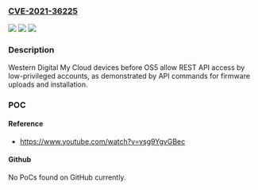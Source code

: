 ### [CVE-2021-36225](https://cve.mitre.org/cgi-bin/cvename.cgi?name=CVE-2021-36225)
![](https://img.shields.io/static/v1?label=Product&message=n%2Fa&color=blue)
![](https://img.shields.io/static/v1?label=Version&message=n%2Fa&color=blue)
![](https://img.shields.io/static/v1?label=Vulnerability&message=n%2Fa&color=brighgreen)

### Description

Western Digital My Cloud devices before OS5 allow REST API access by low-privileged accounts, as demonstrated by API commands for firmware uploads and installation.

### POC

#### Reference
- https://www.youtube.com/watch?v=vsg9YgvGBec

#### Github
No PoCs found on GitHub currently.

